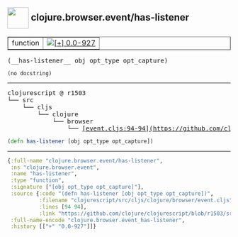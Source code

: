## <img width="48px" valign="middle" src="http://i.imgur.com/Hi20huC.png"> clojure.browser.event/has-listener

 <table border="1">
<tr>
<td>function</td>
<td><a href="https://github.com/cljsinfo/api-refs/tree/0.0-927"><img valign="middle" alt="[+] 0.0-927" src="https://img.shields.io/badge/+-0.0--927-lightgrey.svg"></a> </td>
</tr>
</table>

 <samp>
(__has-listener__ obj opt_type opt_capture)<br>
</samp>

```
(no docstring)
```

---

 <pre>
clojurescript @ r1503
└── src
    └── cljs
        └── clojure
            └── browser
                └── <ins>[event.cljs:94-94](https://github.com/clojure/clojurescript/blob/r1503/src/cljs/clojure/browser/event.cljs#L94-L94)</ins>
</pre>

```clj
(defn has-listener [obj opt_type opt_capture])
```


---

```clj
{:full-name "clojure.browser.event/has-listener",
 :ns "clojure.browser.event",
 :name "has-listener",
 :type "function",
 :signature ["[obj opt_type opt_capture]"],
 :source {:code "(defn has-listener [obj opt_type opt_capture])",
          :filename "clojurescript/src/cljs/clojure/browser/event.cljs",
          :lines [94 94],
          :link "https://github.com/clojure/clojurescript/blob/r1503/src/cljs/clojure/browser/event.cljs#L94-L94"},
 :full-name-encode "clojure.browser.event_has-listener",
 :history [["+" "0.0-927"]]}

```
